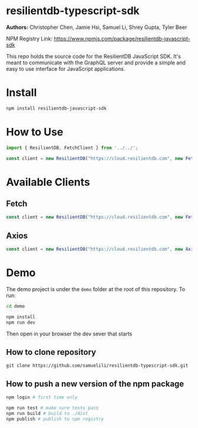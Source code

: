 # resilientdb-typescript-sdk

**Authors:** Christopher Chen, Jamie Hsi, Samuel Li, Shrey Gupta, Tyler Beer

NPM Registry Link: https://www.npmjs.com/package/resilientdb-javascript-sdk

This repo holds the source code for the ResilientDB JavaScript SDK. It's meant to communicate with the GraphQL server and provide a simple and easy to use interface for JavaScript applications.

# Install

```sh
npm install resilientdb-javascript-sdk
```

# How to Use

```typescript
import { ResilientDB, FetchClient } from '../../';

const client = new ResilientDB("https://cloud.resilientdb.com", new FetchClient());
```

# Available Clients

## Fetch
```typescript
const client = new ResilientDB("https://cloud.resilientdb.com", new FetchClient());
```

## Axios
```typescript
const client = new ResilientDB("https://cloud.resilientdb.com", new AxiosClient());
```

# Demo
The demo project is under the `demo` folder at the root of this repository. To run:

```sh
cd demo

npm install
npm run dev
```

Then open in your browser the dev sever that starts

## How to clone repository
`git clone https://github.com/samuelili/resilientdb-typescript-sdk.git`

## How to push a new version of the npm package

```sh
npm login # first time only

npm run test # make sure tests pass
npm run build # build to ./dist
npm publish # publish to npm registry
```
